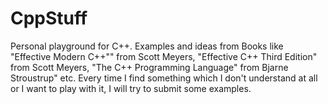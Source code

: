 # CppStuff
Personal playground for C++.
Examples and ideas from Books like "Effective Modern C++"" from Scott Meyers, "Effective C++ Third Edition" from Scott Meyers, "The C++ Programming Language" from Bjarne Stroustrup" etc.
Every time I find something which I don't understand at all or I want to play with it, I will try to submit some examples.
